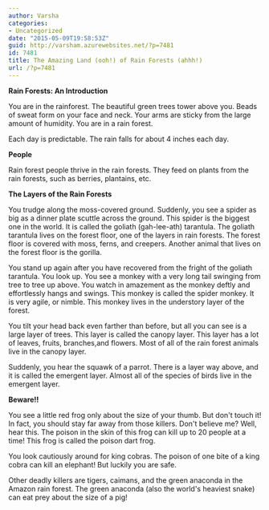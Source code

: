 ```yaml
---
author: Varsha
categories:
- Uncategorized
date: "2015-05-09T19:58:53Z"
guid: http://varsham.azurewebsites.net/?p=7481
id: 7481
title: The Amazing Land (ooh!) of Rain Forests (ahhh!)
url: /?p=7481
---
```


**Rain Forests: An Introduction**

You are in the rainforest. The beautiful green trees tower above you. Beads of sweat form on your face and neck. Your arms are sticky from the large amount of humidity. You are in a rain forest.

Each day is predictable. The rain falls for about 4 inches each day.

**People**

Rain forest people thrive in the rain forests. They feed on plants from the rain forests, such as berries, plantains, etc.

**The Layers of the Rain Forests**

You trudge along the moss-covered ground. Suddenly, you see a spider as big as a dinner plate scuttle across the ground. This spider is the biggest one in the world. It is called the goliath (gah-lee-ath) tarantula. The goliath tarantula lives on the forest floor, one of the layers in rain forests. The forest floor is covered with moss, ferns, and creepers. Another animal that lives on the forest floor is the gorilla.

You stand up again after you have recovered from the fright of the goliath tarantula. You look up. You see a monkey with a very long tail swinging from tree to tree up above. You watch in amazement as the monkey deftly and effortlessly hangs and swings. This monkey is called the spider monkey. It is very agile, or nimble. This monkey lives in the understory layer of the forest.

You tilt your head back even farther than before, but all you can see is a large layer of trees. This layer is called the canopy layer. This layer has a lot of leaves, fruits, branches,and flowers. Most of all of the rain forest animals live in the canopy layer.

Suddenly, you hear the squawk of a parrot. There is a layer way above, and it is called the emergent layer. Almost all of the species of birds live in the emergent layer.

**Beware!!**

You see a little red frog only about the size of your thumb. But don't touch it! In fact, you should stay far away from those killers. Don't believe me? Well, hear this. The poison in the skin of this frog can kill up to 20 people at a time! This frog is called the poison dart frog.

You look cautiously around for king cobras. The poison of one bite of a king cobra can kill an elephant! But luckily you are safe.

Other deadly killers are tigers, caimans, and the green anaconda in the Amazon rain forest. The green anaconda (also the world's heaviest snake) can eat prey about the size of a pig!

 

 

 

 